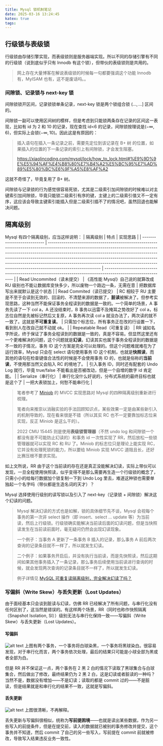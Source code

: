 ```yaml
---
title: Mysql 锁机制笔记
date: 2025-03-16 13:24:45
katex: true
tags:
---
```

## 行级锁与表级锁
行级锁由存储引擎实现，而表级锁则是服务器端实现。所以不同的存储引擎有不同的行级锁（说到底似乎只有 Innodb 有这个锁），但带伙的表级锁则是共用的。

> 网上存在大量博客在解说表级锁的时候每一句都要强调这个功能 Innodb 有，MyISAM 也有，这不是废话吗。。

### 间隙锁、记录锁与 next-key 锁
间隙锁锁开区间，记录锁锁单条记录，next-key 锁是两个锁组合锁 $(...,...]$ 区间的。

间隙锁一副可以使用区间树的模样，但是考虑到只能锁两条存在记录的区间这一表现，比如有 id 为 2 和 10 的记录，现在查找 id<6 的记录，间隙锁按理说是$(-\infty, 6)$，但实际上会锁$(-\infty, 10)$。因此这是有原因的：
> 插入语句在插入一条记录之前，需要先定位到该记录在 B+ 树 的位置，如果插入的位置的下一条记录的索引上有间隙锁，才会发生阻塞。
>
> https://xiaolincoding.com/mysql/lock/how_to_lock.html#%E9%9D%9E%E5%94%AF%E4%B8%80%E7%B4%A2%E5%BC%95%E7%AD%89%E5%80%BC%E6%9F%A5%E8%AF%A2

这就不奇怪了，毕竟复用了 B+ 树。

间隙锁与记录锁的行为感觉很容易死锁，尤其是二级索引加间隙锁的时候难以对主键索引加间隙锁，毕竟只能锁二级索引有序的键，主键上的二级索引值又不一定有序，这应该会导致主键索引能插入但是二级索引插不了的情况吧，虽然回退也能解决问题。

## 隔离级别
Mysql 有四个隔离级别，应当这样说明：
| 隔离级别                    | 特点                                                                                                                                                                                                                                                                                                                                                                                                                              | 实现思路                                                                                                      |
| --------------------------- | --------------------------------------------------------------------------------------------------------------------------------------------------------------------------------------------------------------------------------------------------------------------------------------------------------------------------------------------------------------------------------------------------------------------------------- | ------------------------------------------------------------------------------------------------------------- |
| Read Uncommited（读未提交） | 《高性能 Mysql》自己说的就算改成 RU 级别也不能让数据库变快多少，所以废物一个路边一条，无需在意                                                                                                                                                                                                                                                                                                                                    | 把数据库写出来就默认是这个状态                                                                                |
| Read Commited（读已提交）   | RC 相较于 RU 主要是不至于会读到无效的、回滚的、不清楚来源的数据了，**脏读**被解决了。但参考实现思路，这种当然不能保证事务全程读到的数据是一致的。一个简单的场景，A 事务先读了一下 col a，A 还没结束时，B 事务以迅雷不及掩耳之势改好了 col a，标志位自然是先被标记然后又复原，A 事务再次读 col a 就没办法了，两次读的就不一致了。这就是**不可重复读**。                                                                            | 只需加个标志位，所有事务正在改的行设置一下，看到别人在改自己就不动就 ok。                                     |
| Repeatable Read（可重复读） | RR 诚如名字所说，终于保证了事务全程读到的数据是一致的，真是不容易。但显然这里还有一个更难解决的问题，这个问题就是**幻读**，幻读其实也属于事务全程读到的数据是不一致的子情况，事务 ID 这个方案是完全可以处理的。但这个问题难就难在为了运行效率，Mysql 只会在 select 语句使用事务 ID 这个机制，也就是**快照读**，而其他的语句在检查键值合法性的时候是不会使用事务 ID 的，也就是俗称的**当前读**，不使用那当然又会陷入 RC 的境地了。 | 引入事务 ID，同时还有配套的 Undo Log 就行，毕竟 true/false 不能看出是否被改动，但是一个自增的数字 id 肯定能。 |
| Serialize（串行化）         | 串行化没什么好说的，分布式系统的最终目标也就是这个了                                                                                                                                                                                                                                                                                                                                                                              | 一把大表锁加上，何愁不能串行化                                                                                |

> 笔者参考了 [Miniob](https://github.com/oceanbase/miniob) 的 MVCC 实现思路对 Mysql 的四种隔离级别重新进行梳理。
> 
> 笔者向来推崇以消融实验的手法回顾知识点，某些效果一定是由某些新引入的机制导致的，现在看来很是不错（所以其实 RC 也不一定要靠加标志位来实现，反正 Miniob 是这么干的）。
>
> 2022 CMU 15445 则是使用**表级锁管理器**（不然 undo log 和间隙锁一个都没有是不可能防止幻读的）和事务 id 一次性实现了 RR，然后放松一些锁管理器就可以实现 RC 和 RU 了。Miniob 的标志位只是理论上能实现 RC，它并没有处理死锁的能力，所以要给 Miniob 实现 MVCC 道阻且长，还好比赛压根不要求实现。

如上文所说，RR 由于这个当前读的存在还是真正没能解决幻读，实际上带伙可以发现，一旦全程使用快照读，似乎变得不是那么需要再生造一个行级锁的概念了，只需小小的给每行数据加个锁复制一下到 Undo Log 里去，难道这种锁也需要单独起一个名字吗（带伙都是生造名词的天才）？

Mysql 选择使用行级别的读写锁以及引入了 next-key（记录锁 + 间隙锁）解决这个幻读的问题。

> Mysql 解决幻读的方式也是如解，锁的具体细节先不谈，Mysql 会视每个事务的第一次非 select 操作（即 insert、select ... update 等）为当前读，然后上行级锁。行级锁确实能解决当前读后面的幻读问题，但是当快照读发生在当前读前面时，毫无疑问仍然会出现幻读现象。
>
> 一个例子：当事务 A 更新了一条事务 B 插入的记录，那么事务 A 前后两次查询的记录条目就不一样了，所以就发生幻读。
> 
> 二个例子：如果事务开启后，并没有执行当前读，而是先快照读，然后这期间如果其他事务插入了一条记录，那么事务后续使用当前读进行查询的时候，就会发现两次查询的记录条目就不一样了，所以就发生幻读。
>
> 例子详情见 [MySQL 可重复读隔离级别，完全解决幻读了吗？](https://xiaolincoding.com/mysql/transaction/phantom.html)

### 写偏斜（Write Skew）与丢失更新（Lost Updates）
由于面经基本只会谈到脏读与幻读，仿佛 RR 已经解决了所有问题，与串行化没有任何区别了，这当然是错误的。有这样两个场景，RR（同时也称作快照隔离（Snapshot Isolation, SI））级别无法与串行化保持一致——写偏斜（Write Skew）与丢失更新（Lost Updates）。

#### 写偏斜
![alt text](https://gg2002.github.io/img/mysql-latch/image.png)
上图有两个事务，一个事务将白球染黑，一个事务将黑球染白。很容易发现，对于串行化而言，两个事务依次处理，最后的结果只可能是小球全部为黑或者全部为白。

但是 RR 并不保证这一点，两个事务在 2 黑 2 白的情况下读取了黑球集合与白球集合，然后做出了修改，最终结果仍为 2 黑 2 白，这是幻读或者脏读的一种吗？当然不是，数据没有增加——不是幻读；读取的都是 commit 过的——不是脏读，但是结果就是和串行化的结果不一致，这就是写偏斜。

#### 丢失更新
![alt text](https://gg2002.github.io/img/mysql-latch/image-1.png)
上图很清晰，不再解释。

丢失更新与写偏斜很相似，统称为**写前提困境**——也就是读出某些数据，作为另一些写入的前提条件，但是在提交前，读入的数据就已被别的事务修改并提交，这个事务并不知道，然后 commit 了自己的另一些写入，写前提在 commit 前就被修改，导致写入结果违反业务一致性。
